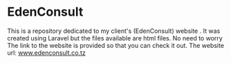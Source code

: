 # EdenConsult
This is a repository dedicated to my client's (EdenConsult) website . It was created using Laravel but the files available are html files.
No need to worry The link to the website is provided so that you can check it out.
The website url: www.edenconsult.co.tz
